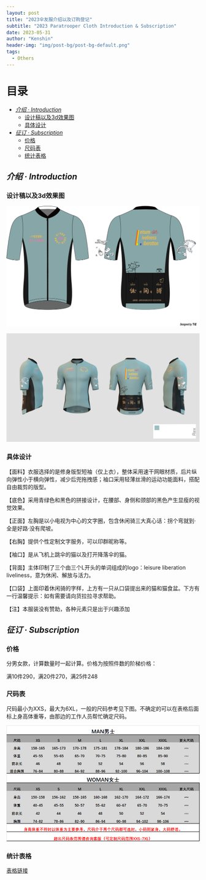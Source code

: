 ```yaml
---
layout: post
title: "2023伞友服介绍以及订购登记"
subtitle: "2023 Paratrooper Cloth Introduction & Subscription"
date: 2023-05-31
author: "Kenshin"
header-img: "img/post-bg/post-bg-default.png"
tags: 
  - Others
---
```


# 目录

- [_介绍 · Introduction_](#介绍--introduction)
  - [设计稿以及3d效果图](#设计稿以及3d效果图)
  - [具体设计](#具体设计)
- [_征订 · Subscription_](#征订--subscription)
  - [价格](#价格)
  - [尺码表](#尺码表)
  - [统计表格](#统计表格)

## _介绍 · Introduction_

### 设计稿以及3d效果图

![design](/img/in-post/others/2023-05-31-cloth-design.jpg)

![3d](/img/in-post/others/2023-05-31-cloth-3d.jpeg)

### 具体设计

【面料】衣服选择的是修身版型短袖（仅上衣），整体采用速干网眼材质，后片纵向弹性小于横向弹性，减少后兜拖拽感；袖口采用轻薄丝滑的运动功能面料，搭配自由裁剪的版型。

【底色】采用青绿色和黑色的拼接设计，在腰部、身侧和颈部的黑色产生显瘦的视觉效果。

【正面】左胸是以小电视为中心的文字圈，包含休闲骑三大真心话：拐个弯就到·全是好路·没有爬坡。

【右胸】提供个性定制文字服务，可以印群昵称等。

【袖口】是从飞机上跳伞的猫以及打开降落伞的猫。

【背面】主体印制了三个由三个L开头的单词组成的logo：leisure liberation liveliness，意为休闲、解放与活力。

【口袋】上面印着休闲骑的字样，上方有一只从口袋提出来的猫和猫食盆。下方有一行温馨提示：如有需要请向货拉拉寻求帮助。

【注】本服装没有赞助，各种元素只是出于兴趣添加

## _征订 · Subscription_

### 价格

分男女款，计算数量时一起计算。价格为按照件数的阶梯价格：

满10件290，满20件270，满25件248

### 尺码表

尺码最小为XXS，最大为6XL，一般的尺码参考见下图。不确定的可以在表格后面标上身高体重等，由那边的工作人员帮忙确定尺码。

![尺码](/img/in-post/others/2023-05-31-cloth-size.png)

### 统计表格

[表格链接](https://docs.qq.com/sheet/DT3Z0T2d1QnRqUkJm)